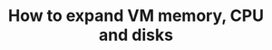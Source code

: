 ---
menu:
  sidebar:
    identifier: ampliar-recursos-vm
    name: Expand VM resources
    parent: gestion-maquinas-kvm
    weight: 5
title: How to expand VM memory, CPU and disks
---